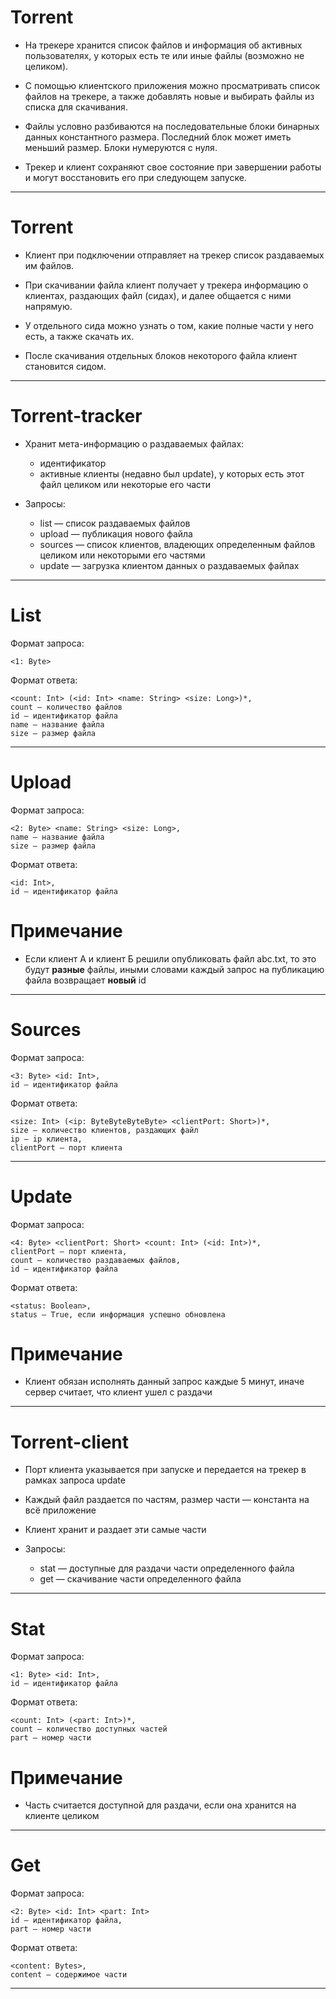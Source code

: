 # Torrent

* На трекере хранится список файлов и информация об активных пользователях, у которых есть те или иные файлы (возможно не целиком).

* С помощью клиентского приложения можно просматривать список файлов на трекере, а также добавлять новые и выбирать файлы из списка для скачивания.

* Файлы условно разбиваются на последовательные блоки бинарных данных константного размера. Последний блок может иметь меньший размер. Блоки нумеруются с нуля.

* Трекер и клиент сохраняют свое состояние при завершении работы и могут восстановить его при следующем запуске.

---

# Torrent

* Клиент при подключении отправляет на трекер список раздаваемых им файлов.

* При скачивании файла клиент получает у трекера информацию о клиентах, раздающих файл (сидах), и далее общается с ними напрямую.

* У отдельного сида можно узнать о том, какие полные части у него есть, а также скачать их.

* После скачивания отдельных блоков некоторого файла клиент становится сидом.

---

# Torrent-tracker

* Хранит мета-информацию о раздаваемых файлах:
    * идентификатор
    * активные клиенты (недавно был update), у которых есть этот файл целиком или некоторые его части

* Запросы:
    * list — список раздаваемых файлов
    * upload — публикация нового файла
    * sources — список клиентов, владеющих определенным файлов целиком или некоторыми его частями
    * update — загрузка клиентом данных о раздаваемых файлах

---

# List

Формат запроса:

    <1: Byte>
Формат ответа:

    <count: Int> (<id: Int> <name: String> <size: Long>)*,
    count — количество файлов
    id — идентификатор файла
    name — название файла
    size — размер файла

---

# Upload

Формат запроса:

    <2: Byte> <name: String> <size: Long>,
    name — название файла
    size — размер файла
Формат ответа:

    <id: Int>,
    id — идентификатор файла

# Примечание

* Если клиент А и клиент Б решили опубликовать файл abc.txt, то это будут **разные** файлы, иными словами каждый запрос на публикацию файла возвращает **новый** id

---

# Sources

Формат запроса:

    <3: Byte> <id: Int>,
    id — идентификатор файла
Формат ответа:

    <size: Int> (<ip: ByteByteByteByte> <clientPort: Short>)*,
    size — количество клиентов, раздающих файл
    ip — ip клиента,
    clientPort — порт клиента

---

# Update

Формат запроса:

    <4: Byte> <clientPort: Short> <count: Int> (<id: Int>)*,
    clientPort — порт клиента,
    count — количество раздаваемых файлов,
    id — идентификатор файла
Формат ответа:

    <status: Boolean>,
    status — True, если информация успешно обновлена

# Примечание

* Клиент обязан исполнять данный запрос каждые 5 минут, иначе сервер считает, что клиент ушел с раздачи

---

# Torrent-client

* Порт клиента указывается при запуске и передается на трекер в рамках запроса update

* Каждый файл раздается по частям, размер части — константа на всё приложение

* Клиент хранит и раздает эти самые части

* Запросы:
    * stat — доступные для раздачи части определенного файла
    * get — скачивание части определенного файла

---

# Stat

Формат запроса:

    <1: Byte> <id: Int>,
    id — идентификатор файла
Формат ответа:

    <count: Int> (<part: Int>)*,
    count — количество доступных частей
    part — номер части

# Примечание

* Часть считается доступной для раздачи, если она хранится на клиенте целиком

---

# Get

Формат запроса:

    <2: Byte> <id: Int> <part: Int>
    id — идентификатор файла,
    part — номер части
Формат ответа:

    <content: Bytes>,
    content — содержимое части

---

